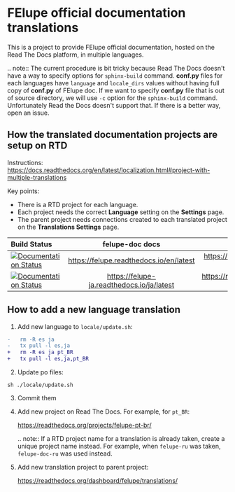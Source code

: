 # FElupe official documentation translations

This is a project to provide FElupe official documentation, hosted on
the Read The Docs platform, in multiple languages.

.. note:: The current procedure is bit tricky because Read The Docs
doesn't have a way to specify options for `sphinx-build` command.
**conf.py** files for each languages have `language` and `locale_dirs`
values without having full copy of **conf.py** of FElupe doc. If we want
to specify **conf.py** file that is out of source directory, we will use
`-c` option for the `sphinx-build` command. Unfortunately Read the Docs
doesn't support that. If there is a better way, open an issue.

## How the translated documentation projects are setup on RTD

Instructions:
https://docs.readthedocs.org/en/latest/localization.html#project-with-multiple-translations

Key points:

- There is a RTD project for each language.
- Each project needs the correct **Language** setting on the
  **Settings** page.
- The parent project needs connections created to each translated
  project on the **Translations Settings** page.

| Build Status                                                                                                                                          |              felupe-doc docs               |                                               RTD Project |
| :---------------------------------------------------------------------------------------------------------------------------------------------------- | :----------------------------------------: | --------------------------------------------------------: |
| [![Documentation Status](https://readthedocs.org/projects/felupe/badge/?version=latest)](https://felupe.readthedocs.io/en/latest/?badge=latest)       |  https://felupe.readthedocs.io/en/latest   | https://readthedocs.org/projects/felupe/ (Parent project) |
| [![Documentation Status](https://readthedocs.org/projects/felupe-ja/badge/?version=latest)](https://felupe-ja.readthedocs.io/ja/latest/?badge=latest) | https://felupe-ja.readthedocs.io/ja/latest |               https://readthedocs.org/projects/felupe-ja/ |

## How to add a new language translation

1.  Add new language to `locale/update.sh`:

```diff
-   rm -R es ja
-   tx pull -l es,ja
+   rm -R es ja pt_BR
+   tx pull -l es,ja,pt_BR
```

2.  Update po files:

```
sh ./locale/update.sh
```

3.  Commit them

4.  Add new project on Read The Docs. For example, for `pt_BR`:

    https://readthedocs.org/projects/felupe-pt-br/

    .. note:: If a RTD project name for a translation is already taken,
    create a unique project name instead. For example, when `felupe-ru`
    was taken, `felupe-doc-ru` was used instead.

5.  Add new translation project to parent project:

    https://readthedocs.org/dashboard/felupe/translations/
